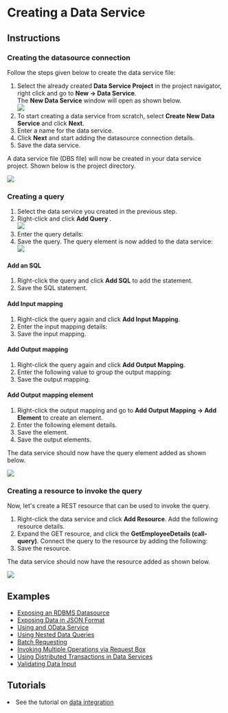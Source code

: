 # Creating a Data Service
## Instructions
### Creating the datasource connection

Follow the steps given below to create the data service file:

1.  Select the already created **Data Service Project** in the project
    navigator, right click and go to **New -> Data Service**.  
    The **New Data Service** window will open as shown below.  
    ![](../../assets/img/tutorials/data_services/119130577/119130578.png)
2.  To start creating a data service from scratch, select **Create New
    Data Service** and click **Next**.
3.  Enter a name for the data service.
4.  Click **Next** and start adding the datasource connection details.
5.  Save the data service.

A data service file (DBS file) will now be created in your data service
project. Shown below is the project directory.

![](../../assets/img/tutorials/data_services/119130577/119130593.png)

### Creating a query

1.  Select the data service you created in the previous step.
2.  Right-click and click **Add Query** .  
    ![](../../../assets/img/tutorials/data_services/119130577/119130591.png)
3.  Enter the query details:
4.  Save the query. The query element is now added to the data
    service:  
    ![](../../../assets/img/tutorials/data_services/119130577/119130590.png)

#### Add an SQL

1.  Right-click the query and click **Add SQL** to add the statement.
2.  Save the SQL statement.

#### Add Input mapping

1.  Right-click the query again and click **Add Input Mapping**.
2.  Enter the input mapping details:
3.  Save the input mapping.

#### Add Output mapping
1. Right-click the query again and click **Add Output Mapping**.
2. Enter the following value to group the output mapping:
3. Save the output mapping.

#### Add Output mapping element
1. Right-click the output mapping and go to **Add Output Mapping → Add  Element** to create an element.
2. Enter the following element details.
3. Save the element.
4. Save the output elements.

The data service should now have the query element added as shown below.

![](../../../assets/img/tutorials/data_services/119130577/119130589.png)

### Creating a resource to invoke the query

Now, let's create a REST resource that can be used to invoke the query.

1.  Right-click the data service and click **Add Resource**. Add the following resource details.
2.  Expand the GET resource, and click the **GetEmployeeDetails (call-query)**. Connect the query to the resource by adding the following:
3.  Save the resource.

The data service should now have the resource added as shown below.

![](../../../assets/img/tutorials/data_services/119130577/119130588.png)

## Examples

<ul>
	<li>
		<a href="../../../../use-cases/examples/data_integration/rdbms-data-service">Exposing an RDBMS Datasource</a>
	</li>
	<li>
		<a href="../../../../use-cases/examples/data_integration/json-with-data-service">Exposing Data in JSON Format</a>
	</li>
	<li>
		<a href="../../../../use-cases/examples/data_integration/odata-service">Using and OData Service</a>
	</li>
	<li>
		<a href="../../../../use-cases/examples/data_integration/nested-queries-in-data-service">Using Nested Data Queries</a>
	</li>
	<li>
		<a href="../../../../use-cases/examples/data_integration/batch-requesting">Batch Requesting</a>
	</li>
	<li>
		<a href="../../../../use-cases/examples/data_integration/request-box">Invoking Multiple Operations via Request Box</a>
	</li>
	<li>
		<a href="../../../../use-cases/examples/data_integration/distributed-trans-data-service">Using Distributed Transactions in Data Services</a>
	</li>
	<li>
		<a href="../../../../use-cases/examples/data_integration/data-input-validator">Validating Data Input</a>
	</li>
</ul>

## Tutorials

<li>
	See the tutorial on <a href="../../../../use-cases/tutorials/sending-a-simple-message-to-a-datasource">data integration</a>
</li>
